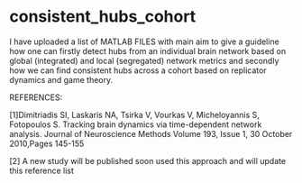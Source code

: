 # consistent_hubs_cohort

I have uploaded a list of MATLAB FILES with main aim to give a guideline how one can firstly detect hubs from an individual brain network
based on global (integrated) and local (segregated) network metrics and secondly how we can find consistent hubs across a cohort
based on replicator dynamics and game theory.

REFERENCES:

[1]Dimitriadis SI, Laskaris NA, Tsirka V, Vourkas V, Micheloyannis S, Fotopoulos S. 
Tracking brain dynamics via time-dependent network analysis. Journal of Neuroscience Methods 
Volume 193, Issue 1, 30 October 2010,Pages 145-155

[2] A new study will be published soon used this approach and will update this reference list
